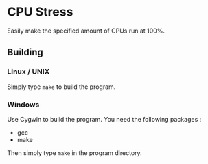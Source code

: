 # CPU Stress
Easily make the specified amount of CPUs run at 100%.

## Building

### Linux / UNIX
Simply type `make` to build the program.

### Windows
Use Cygwin to build the program. You need the following packages :  
* gcc
* make

Then simply type `make` in the program directory.
